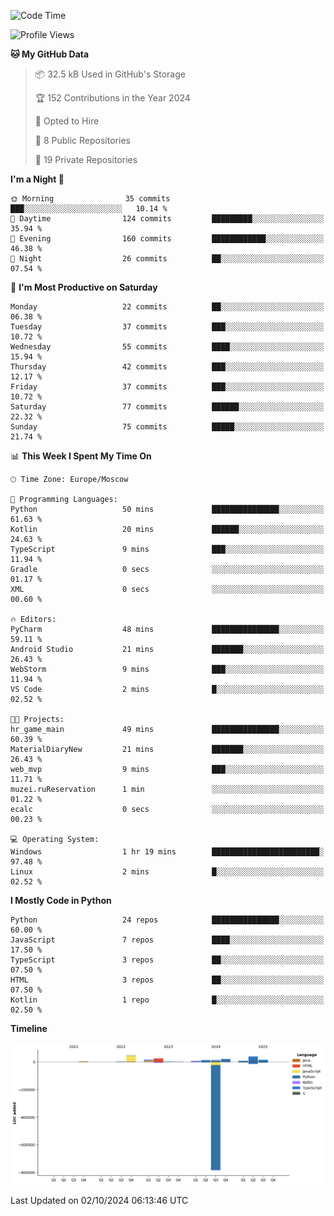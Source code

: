 <!--START_SECTION:waka-->
![Code Time](http://img.shields.io/badge/Code%20Time-526%20hrs%2035%20mins-blue)

![Profile Views](http://img.shields.io/badge/Profile%20Views-10-blue)

**🐱 My GitHub Data** 

> 📦 32.5 kB Used in GitHub's Storage 
 > 
> 🏆 152 Contributions in the Year 2024
 > 
> 💼 Opted to Hire
 > 
> 📜 8 Public Repositories 
 > 
> 🔑 19 Private Repositories 
 > 
**I'm a Night 🦉** 

```text
🌞 Morning                35 commits          ███░░░░░░░░░░░░░░░░░░░░░░   10.14 % 
🌆 Daytime                124 commits         █████████░░░░░░░░░░░░░░░░   35.94 % 
🌃 Evening                160 commits         ████████████░░░░░░░░░░░░░   46.38 % 
🌙 Night                  26 commits          ██░░░░░░░░░░░░░░░░░░░░░░░   07.54 % 
```
📅 **I'm Most Productive on Saturday** 

```text
Monday                   22 commits          ██░░░░░░░░░░░░░░░░░░░░░░░   06.38 % 
Tuesday                  37 commits          ███░░░░░░░░░░░░░░░░░░░░░░   10.72 % 
Wednesday                55 commits          ████░░░░░░░░░░░░░░░░░░░░░   15.94 % 
Thursday                 42 commits          ███░░░░░░░░░░░░░░░░░░░░░░   12.17 % 
Friday                   37 commits          ███░░░░░░░░░░░░░░░░░░░░░░   10.72 % 
Saturday                 77 commits          ██████░░░░░░░░░░░░░░░░░░░   22.32 % 
Sunday                   75 commits          █████░░░░░░░░░░░░░░░░░░░░   21.74 % 
```


📊 **This Week I Spent My Time On** 

```text
🕑︎ Time Zone: Europe/Moscow

💬 Programming Languages: 
Python                   50 mins             ███████████████░░░░░░░░░░   61.63 % 
Kotlin                   20 mins             ██████░░░░░░░░░░░░░░░░░░░   24.63 % 
TypeScript               9 mins              ███░░░░░░░░░░░░░░░░░░░░░░   11.94 % 
Gradle                   0 secs              ░░░░░░░░░░░░░░░░░░░░░░░░░   01.17 % 
XML                      0 secs              ░░░░░░░░░░░░░░░░░░░░░░░░░   00.60 % 

🔥 Editors: 
PyCharm                  48 mins             ███████████████░░░░░░░░░░   59.11 % 
Android Studio           21 mins             ███████░░░░░░░░░░░░░░░░░░   26.43 % 
WebStorm                 9 mins              ███░░░░░░░░░░░░░░░░░░░░░░   11.94 % 
VS Code                  2 mins              █░░░░░░░░░░░░░░░░░░░░░░░░   02.52 % 

🐱‍💻 Projects: 
hr_game_main             49 mins             ███████████████░░░░░░░░░░   60.39 % 
MaterialDiaryNew         21 mins             ███████░░░░░░░░░░░░░░░░░░   26.43 % 
web_mvp                  9 mins              ███░░░░░░░░░░░░░░░░░░░░░░   11.71 % 
muzei.ruReservation      1 min               ░░░░░░░░░░░░░░░░░░░░░░░░░   01.22 % 
ecalc                    0 secs              ░░░░░░░░░░░░░░░░░░░░░░░░░   00.23 % 

💻 Operating System: 
Windows                  1 hr 19 mins        ████████████████████████░   97.48 % 
Linux                    2 mins              █░░░░░░░░░░░░░░░░░░░░░░░░   02.52 % 
```

**I Mostly Code in Python** 

```text
Python                   24 repos            ███████████████░░░░░░░░░░   60.00 % 
JavaScript               7 repos             ████░░░░░░░░░░░░░░░░░░░░░   17.50 % 
TypeScript               3 repos             ██░░░░░░░░░░░░░░░░░░░░░░░   07.50 % 
HTML                     3 repos             ██░░░░░░░░░░░░░░░░░░░░░░░   07.50 % 
Kotlin                   1 repo              █░░░░░░░░░░░░░░░░░░░░░░░░   02.50 % 
```



**Timeline**

![Lines of Code chart](https://raw.githubusercontent.com/adlemx/adlemx/main/assets/bar_graph.png)


 Last Updated on 02/10/2024 06:13:46 UTC
<!--END_SECTION:waka-->
